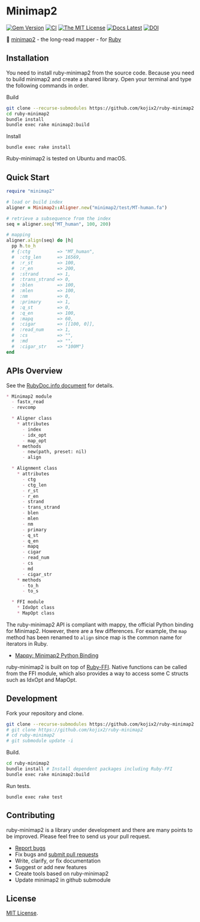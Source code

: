 # Minimap2

[![Gem Version](https://img.shields.io/gem/v/minimap2?color=brightgreen)](https://rubygems.org/gems/minimap2)
[![CI](https://github.com/kojix2/ruby-minimap2/workflows/CI/badge.svg)](https://github.com/kojix2/ruby-minimap2/actions)
[![The MIT License](https://img.shields.io/badge/license-MIT-blue.svg)](LICENSE.txt)
[![Docs Latest](https://img.shields.io/badge/docs-stable-blue.svg)](https://rubydoc.info/gems/minimap2)
[![DOI](https://zenodo.org/badge/325711305.svg)](https://zenodo.org/badge/latestdoi/325711305)



:dna: [minimap2](https://github.com/lh3/minimap2) - the long-read mapper - for [Ruby](https://github.com/ruby/ruby)

## Installation

You need to install ruby-minimap2 from the source code. Because you need to build minimap2 and create a shared library. Open your terminal and type the following commands in order. 

Build

```sh
git clone --recurse-submodules https://github.com/kojix2/ruby-minimap2
cd ruby-minimap2
bundle install
bundle exec rake minimap2:build
```

Install

```
bundle exec rake install
```

Ruby-minimap2 is tested on Ubuntu and macOS. 

## Quick Start

```ruby
require "minimap2"

# load or build index
aligner = Minimap2::Aligner.new("minimap2/test/MT-human.fa")

# retrieve a subsequence from the index
seq = aligner.seq("MT_human", 100, 200)

# mapping
aligner.align(seq) do |h|
  pp h.to_h
  # {:ctg          => "MT_human",
  #  :ctg_len      => 16569,
  #  :r_st         => 100,
  #  :r_en         => 200,
  #  :strand       => 1,
  #  :trans_strand => 0,
  #  :blen         => 100,
  #  :mlen         => 100,
  #  :nm           => 0,
  #  :primary      => 1,
  #  :q_st         => 0,
  #  :q_en         => 100,
  #  :mapq         => 60,
  #  :cigar        => [[100, 0]],
  #  :read_num     => 1,
  #  :cs           => "",
  #  :md           => "",
  #  :cigar_str    => "100M"}
end
```

## APIs Overview

See the [RubyDoc.info document](https://rubydoc.info/gems/minimap2) for details.

```markdown
* Minimap2 module
  - fastx_read
  - revcomp

  * Aligner class
    * attributes
      - index
      - idx_opt
      - map_opt
    * methods
      - new(path, preset: nil)
      - align

  * Alignment class
    * attributes
      - ctg
      - ctg_len
      - r_st
      - r_en
      - strand
      - trans_strand
      - blen
      - mlen
      - nm
      - primary
      - q_st
      - q_en
      - mapq
      - cigar
      - read_num
      - cs
      - md
      - cigar_str
    * methods
      - to_h
      - to_s

  * FFI module
    * IdxOpt class
    * MapOpt class
```

The ruby-minimap2 API is compliant with mappy, the official Python binding for Minimap2. However, there are a few differences. For example, the `map` method has been renamed to `align` since map is the common name for iterators in Ruby.

* [Mappy: Minimap2 Python Binding](https://github.com/lh3/minimap2/tree/master/python)

ruby-minimap2 is built on top of [Ruby-FFI](https://github.com/ffi/ffi). Native functions can be called from the FFI module, which also provides a way to access some C structs such as IdxOpt and MapOpt.

## Development

Fork your repository and clone.

```sh
git clone --recurse-submodules https://github.com/kojix2/ruby-minimap2
# git clone https://github.com/kojix2/ruby-minimap2
# cd ruby-minimap2
# git submodule update -i
```

Build.

```sh
cd ruby-minimap2
bundle install # Install dependent packages including Ruby-FFI
bundle exec rake minimap2:build
```

Run tests.

```
bundle exec rake test
```

## Contributing

ruby-minimap2 is a library under development and there are many points to be improved. Please feel free to send us your pull request. 

* [Report bugs](https://github.com/kojix2/ruby-minimap2/issues)
* Fix bugs and [submit pull requests](https://github.com/kojix2/ruby-minimap2/pulls)
* Write, clarify, or fix documentation
* Suggest or add new features
* Create tools based on ruby-minimap2
* Update minimap2 in github submodule

## License

[MIT License](https://opensource.org/licenses/MIT).
